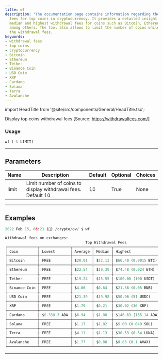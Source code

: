 ```yaml
---
title: wf
description: "The documentation page contains information regarding the withdrawal"
  fees for top coins in cryptocurrency. It provides a detailed insight into the average,
  median and highest withdrawal fees for coins such as Bitcoin, Ethereum and Tether
  among others. The tool also allows to limit the number of coins while displaying
  the withdrawal fees.
keywords:
- withdrawal fees
- top coins
- cryptocurrency
- Bitcoin
- Ethereum
- Tether
- Binance Coin
- USD Coin
- XRP
- Cardano
- Solana
- Terra
- Avalanche
---
```


import HeadTitle from '@site/src/components/General/HeadTitle.tsx';

<HeadTitle title="crypto/ov/wf - Reference | OpenBB Terminal Docs" />

Display top coins withdrawal fees [Source: https://withdrawalfees.com/]

### Usage

```python
wf [-l LIMIT]
```

---

## Parameters

| Name | Description | Default | Optional | Choices |
| ---- | ----------- | ------- | -------- | ------- |
| limit | Limit number of coins to display withdrawal fees. Default 10 | 10 | True | None |


---

## Examples

```python
2022 Feb 15, 08:21 (🦋) /crypto/ov/ $ wf

Withdrawal fees on exchanges:
                                     Top Withdrawal Fees
┌──────────────┬──────────────┬─────────┬────────┬──────────────────────┬────────────────────┐
│ Coin         │ Lowest       │ Average │ Median │ Highest              │ Exchanges Compared │
├──────────────┼──────────────┼─────────┼────────┼──────────────────────┼────────────────────┤
│ Bitcoin      │ FREE         │ $20.01  │ $22.13 │ $66.40 (0.0015 BTC)  │ 38                 │
├──────────────┼──────────────┼─────────┼────────┼──────────────────────┼────────────────────┤
│ Ethereum     │ FREE         │ $22.54  │ $19.39 │ $74.48 (0.024 ETH)   │ 37                 │
├──────────────┼──────────────┼─────────┼────────┼──────────────────────┼────────────────────┤
│ Tether       │ FREE         │ $19.24  │ $15.55 │ $100.00 (100 USDT)   │ 30                 │
├──────────────┼──────────────┼─────────┼────────┼──────────────────────┼────────────────────┤
│ Binance Coin │ FREE         │ $4.06   │ $0.64  │ $21.38 (0.05 BNB)    │ 16                 │
├──────────────┼──────────────┼─────────┼────────┼──────────────────────┼────────────────────┤
│ USD Coin     │ FREE         │ $21.39  │ $19.98 │ $50.96 (51 USDC)     │ 27                 │
├──────────────┼──────────────┼─────────┼────────┼──────────────────────┼────────────────────┤
│ XRP          │ FREE         │ $1.79   │ $0.21  │ $30.02 (36 XRP)      │ 29                 │
├──────────────┼──────────────┼─────────┼────────┼──────────────────────┼────────────────────┤
│ Cardano      │ $0.330.3 ADA │ $6.94   │ $1.08  │ $146.63 (135.14 ADA) │ 26                 │
├──────────────┼──────────────┼─────────┼────────┼──────────────────────┼────────────────────┤
│ Solana       │ FREE         │ $1.17   │ $1.02  │ $5.00 (0.049 SOL)    │ 18                 │
├──────────────┼──────────────┼─────────┼────────┼──────────────────────┼────────────────────┤
│ Terra        │ FREE         │ $4.11   │ $1.13  │ $30.53 (0.54 LUNA)   │ 15                 │
├──────────────┼──────────────┼─────────┼────────┼──────────────────────┼────────────────────┤
│ Avalanche    │ FREE         │ $1.77   │ $0.88  │ $8.83 (0.1 AVAX)     │ 15                 │
└──────────────┴──────────────┴─────────┴────────┴──────────────────────┴────────────────────┘
```
---
